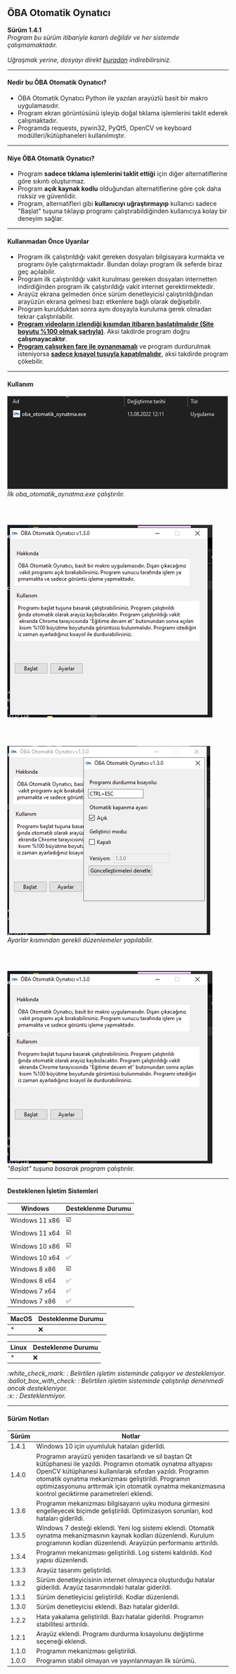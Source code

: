 
<h2> ÖBA Otomatik Oynatıcı </h2>
<b> Sürüm 1.4.1 </b>
<br>
<i> Program bu sürüm itibariyle kararlı değildir ve her sistemde çalışmamaktadır. </i>
<br><br>
<i>Uğraşmak yerine, dosyayı direkt <a href="https://github.com/MehmetKLl/OBA-Otomatik-Oynatici/raw/main/oba_otomatik_oynatma.zip" >buradan</a> indirebilirsiniz.</i>

--------------------------------- 

<h4>Nedir bu ÖBA Otomatik Oynatıcı?</h4>

- ÖBA Otomatik Oynatıcı Python ile yazılan arayüzlü basit bir makro uygulamasıdır.
- Program ekran görüntüsünü işleyip doğal tıklama işlemlerini taklit ederek çalışmaktadır. 
- Programda requests, pywin32, PyQt5, OpenCV ve keyboard modülleri/kütüphaneleri kullanılmıştır.

---------------------------------

<h4>Niye ÖBA Otomatik Oynatıcı?</h4>

- Program <b>sadece tıklama işlemlerini taklit ettiği</b> için diğer alternatiflerine göre sıkıntı oluşturmaz. 
- Program <b>açık kaynak kodlu</b> olduğundan alternatiflerine göre çok daha risksiz ve güvenlidir. 
- Program, alternatifleri gibi <b>kullanıcıyı uğraştırmayıp</b> kullanıcı sadece "Başlat" tuşuna tıklayıp programı çalıştırabildiğinden kullanıcıya kolay bir deneyim sağlar. 

---------------------------------

<h4>Kullanmadan Önce Uyarılar</h4>

- Program ilk çalıştırıldığı vakit gereken dosyaları bilgisayara kurmakta ve programı öyle çalıştırmaktadır. Bundan dolayı program ilk seferde biraz geç açılabilir.
- Program ilk çalıştırıldığı vakit kurulması gereken dosyaları internetten indirdiğinden program ilk çalıştırıldığı vakit internet gerektirmektedir.
- Arayüz ekrana gelmeden önce sürüm denetleyicisi çalıştırıldığından arayüzün ekrana gelmesi bazı etkenlere bağlı olarak değişebilir.
- Program kurulduktan sonra aynı dosyayla kuruluma gerek olmadan tekrar çalıştırılabilir.
- <b><ins>Program videoların izlendiği kısımdan itibaren başlatılmalıdır (Site boyutu %100 olmak şartıyla)</ins></b>. Aksi takdirde program doğru <b>çalışmayacaktır</b>.
- <b><ins>Program çalışırken fare ile oynanmamalı</ins></b> ve program durdurulmak isteniyorsa <b><ins>sadece kısayol tuşuyla kapatılmalıdır</ins></b>, aksi takdirde program çökebilir. 

---------------------------------

<h4>Kullanım</h4>

<img src="img/pic1.png">
</img>
<i>İlk oba_otomatik_oynatma.exe çalıştırılır.</i>

<br><br>

<img src="img/pic2.png">
</img>

<br><br>

<img src="img/pic3.png">
</img>
<i>Ayarlar kısmından gerekli düzenlemeler yapılabilir.</i>

<br><br>

<img src="img/pic2.png">
</img>
<i>"Başlat" tuşuna basarak program çalıştırılır.</i>

---------------------------------

<h4>Desteklenen İşletim Sistemleri</h4>

|Windows|Desteklenme Durumu|
|-|-|
|Windows 11 x86|:ballot_box_with_check:|
|Windows 11 x64|:ballot_box_with_check:|
|Windows 10 x86|:ballot_box_with_check:|
|Windows 10 x64|:white_check_mark:|
|Windows 8 x86|:ballot_box_with_check:|
|Windows 8 x64|:white_check_mark:|
|Windows 7 x64|:white_check_mark:|
|Windows 7 x86|:white_check_mark:|

|MacOS|Desteklenme Durumu|
|-|-|
|*|:x:|

|Linux|Desteklenme Durumu|
|-|-|
|*|:x:|

<i>
:white_check_mark: : Belirtilen işletim sisteminde çalışıyor ve destekleniyor.<br>
:ballot_box_with_check: : Belirtilen işletim sisteminde çalıştırılıp denenmedi ancak destekleniyor.<br>
:x: : Desteklenmiyor. 
</i>

---------------------------------

<h4>Sürüm Notları</h4>

|Sürüm|Notlar|
|-|-|
|1.4.1|Windows 10 için uyumluluk hataları giderildi.|
|1.4.0|Programın arayüzü yeniden tasarlandı ve sil baştan Qt kütüphanesi ile yazıldı. Programın otomatik oynatma altyapısı OpenCV kütüphanesi kullanılarak sıfırdan yazıldı. Programın otomatik oynatma mekanizması geliştirildi. Programın optimizasyonunu arttırmak için otomatik oynatma mekanizmasına kontrol geciktirme parametreleri eklendi.|
|1.3.6|Programın mekanizması bilgisayarın uyku moduna girmesini engelleyecek biçimde geliştirildi. Optimizasyon sorunları, kod hataları giderildi.|
|1.3.5|Windows 7 desteği eklendi. Yeni log sistemi eklendi. Otomatik oynatma mekanizmasının kaynak kodları düzenlendi. Kurulum programının kodları düzenlendi. Arayüzün performansı arttırıldı.|
|1.3.4|Programın mekanizması geliştirildi. Log sistemi kaldırıldı. Kod yapısı düzenlendi.|
|1.3.3|Arayüz tasarımı geliştirildi.|
|1.3.2|Sürüm denetleyicisinin internet olmayınca oluşturduğu hatalar giderildi. Arayüz tasarımındaki hatalar giderildi. |
|1.3.1|Sürüm denetleyicisi geliştirildi. Kodlar düzenlendi. |
|1.3.0|Sürüm denetleyicisi eklendi. Bazı hatalar giderildi.|
|1.2.2|Hata yakalama geliştirildi. Bazı hatalar giderildi. Programın stabilitesi arttırıldı.|
|1.2.1|Arayüz eklendi. Programı durdurma kısayolunu değiştirme seçeneği eklendi.|
|1.1.0|Programın mekanizması geliştirildi.|
|1.0.0|Programın stabil olmayan ve yayınlanmayan ilk sürümü.|
